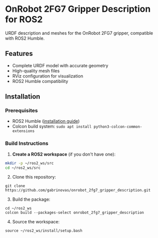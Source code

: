 # OnRobot 2FG7 Gripper Description for ROS2

URDF description and meshes for the OnRobot 2FG7 gripper, compatible with ROS2 Humble.

## Features

- Complete URDF model with accurate geometry
- High-quality mesh files
- RViz configuration for visualization
- ROS2 Humble compatibility

## Installation

### Prerequisites
- ROS2 Humble ([installation guide](https://docs.ros.org/en/humble/Installation.html))
- Colcon build system: `sudo apt install python3-colcon-common-extensions`

### Build Instructions

1. **Create a ROS2 workspace** (if you don't have one):
```bash
mkdir -p ~/ros2_ws/src
cd ~/ros2_ws/src
```
  
2. Clone this repository:
```
git clone https://github.com/gabrinovas/onrobot_2fg7_gripper_description.git
```

3. Build the package:

```
cd ~/ros2_ws
colcon build --packages-select onrobot_2fg7_gripper_description
```

4. Source the workspace:
```
source ~/ros2_ws/install/setup.bash
```
